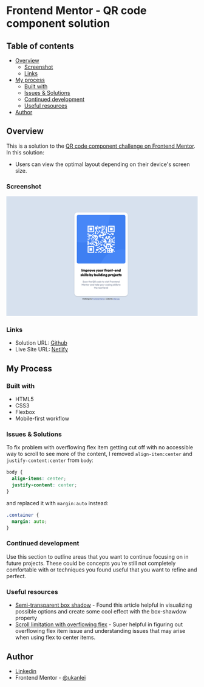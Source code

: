# Frontend Mentor - QR code component solution

## Table of contents

- [Overview](#overview)
  - [Screenshot](#screenshot)
  - [Links](#links)
- [My process](#my-process)
  - [Built with](#built-with)
  - [Issues & Solutions](#issues-&-solutions)
  - [Continued development](#continued-development)
  - [Useful resources](#useful-resources)
- [Author](#author)

## Overview

This is a solution to the [QR code component challenge on Frontend Mentor](https://www.frontendmentor.io/challenges/qr-code-component-iux_sIO_H). In this solution:

- Users can view the optimal layout depending on their device's screen size.

### Screenshot

![](images/qr-screenshot.png)

### Links

- Solution URL: [Github](https://github.com/ukanlei/frontendMentor/tree/master/qr-code-component-main)
- Live Site URL: [Netlify](https://cocky-mestorf-38a51c.netlify.app)

## My Process

### Built with

- HTML5
- CSS3
- Flexbox
- Mobile-first workflow

### Issues & Solutions

To fix problem with overflowing flex item getting cut off with no accessible way to scroll to see more of the content, I removed `align-item:center` and `justify-content:center` from `body`:

```css
body {
  align-items: center;
  justify-content: center;
}
```

and replaced it with `margin:auto` instead:

```css
.container {
  margin: auto;
}
```

### Continued development

Use this section to outline areas that you want to continue focusing on in future projects. These could be concepts you're still not completely comfortable with or techniques you found useful that you want to refine and perfect.

### Useful resources

- [Semi-transparent box shadow](https://css-tricks.com/almanac/properties/b/box-shadow/) - Found this article helpful in visualizing possible options and create some cool effect with the box-shawdow property
- [Scroll limitation with overflowing flex](https://stackoverflow.com/questions/33454533/cant-scroll-to-top-of-flex-item-that-is-overflowing-container) - Super helpful in figuring out overflowing flex item issue and understanding issues that may arise when using flex to center items.

## Author

- [Linkedin](https://www.linkedin.com/in/ukanlei/)
- Frontend Mentor - [@ukanlei](https://www.frontendmentor.io/profile/ukanlei)
